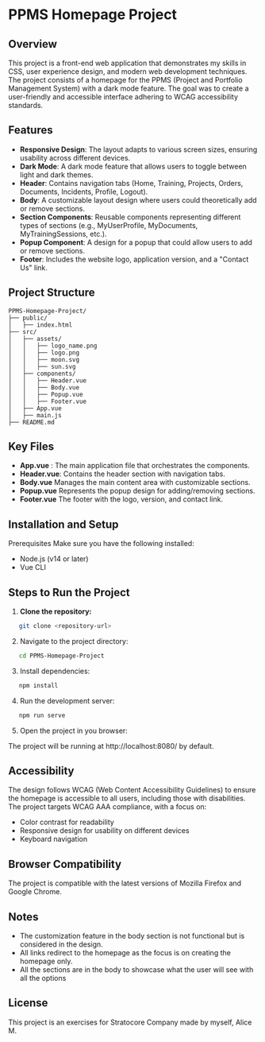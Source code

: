 # PPMS Homepage Project

## Overview

This project is a front-end web application that demonstrates my skills in CSS, user experience design, and modern web development techniques. 
The project consists of a homepage for the PPMS (Project and Portfolio Management System) with a dark mode feature. 
The goal was to create a user-friendly and accessible interface adhering to WCAG accessibility standards.

## Features

- **Responsive Design**: The layout adapts to various screen sizes, ensuring usability across different devices.
- **Dark Mode**: A dark mode feature that allows users to toggle between light and dark themes.
- **Header**: Contains navigation tabs (Home, Training, Projects, Orders, Documents, Incidents, Profile, Logout).
- **Body**: A customizable layout design where users could theoretically add or remove sections.
- **Section Components**: Reusable components representing different types of sections (e.g., MyUserProfile, MyDocuments, MyTrainingSessions, etc.).
- **Popup Component**: A design for a popup that could allow users to add or remove sections.
- **Footer**: Includes the website logo, application version, and a "Contact Us" link.

## Project Structure

```plaintext
PPMS-Homepage-Project/
├── public/
│   ├── index.html
├── src/
│   ├── assets/
│   │   ├── logo_name.png
│   │   ├── logo.png
│   │   ├── moon.svg
│   │   ├── sun.svg
│   ├── components/
│   │   ├── Header.vue
│   │   ├── Body.vue
│   │   ├── Popup.vue
│   │   ├── Footer.vue
│   ├── App.vue
│   ├── main.js
├── README.md
```
## Key Files
- **App.vue** : The main application file that orchestrates the components.
- **Header.vue**: Contains the header section with navigation tabs.
- **Body.vue** Manages the main content area with customizable sections.
- **Popup.vue** Represents the popup design for adding/removing sections.
- **Footer.vue** The footer with the logo, version, and contact link.

## Installation and Setup
Prerequisites
Make sure you have the following installed:
- Node.js (v14 or later)
- Vue CLI


## Steps to Run the Project
1. **Clone the repository:**

```bash
   git clone <repository-url>
``` 


2. Navigate to the project directory:

```bash
   cd PPMS-Homepage-Project
``` 

3. Install dependencies:

```bash
   npm install
``` 

4. Run the development server:

```bash
   npm run serve
``` 

5. Open the project in you browser:

The project will be running at http://localhost:8080/ by default.


## Accessibility
The design follows WCAG (Web Content Accessibility Guidelines) to ensure the homepage is accessible to all users, including those with disabilities. The project targets WCAG AAA compliance, with a focus on:

- Color contrast for readability
- Responsive design for usability on different devices
- Keyboard navigation

## Browser Compatibility
The project is compatible with the latest versions of Mozilla Firefox and Google Chrome.

## Notes
- The customization feature in the body section is not functional but is considered in the design.
- All links redirect to the homepage as the focus is on creating the homepage only.
- All the sections are in the body to showcase what the user will see with all the options

## License
This project is an exercises for Stratocore Company made by myself, Alice M.